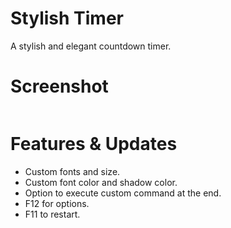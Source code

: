 # Stylish Timer
A stylish and elegant countdown timer.

# Screenshot
<img src="https://a.fsdn.com/con/app/proj/stylish-timer/screenshots/timer.png" alt=""/>

# Features & Updates
- Custom fonts and size.
- Custom font color and shadow color.
- Option to execute custom command at the end.
- F12 for options.
- F11 to restart.
